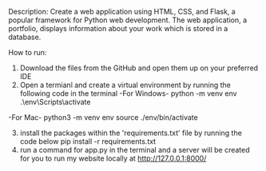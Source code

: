 Description:
Create a web application using HTML, CSS, and Flask, a popular framework for Python web development. The web application, a portfolio, displays information about your work which is stored in a database.

How to run:
1) Download the files from the GitHub and open them up on your preferred IDE
2) Open a termianl and create a virtual environment by running the following code in the terminal
  -For Windows-
  python -m venv env
  .\env\Scripts\activate
  
  -For Mac-
  python3 -m venv env
  source ./env/bin/activate
  
3) install the packages within the 'requirements.txt' file by running the code below
  pip install -r requirements.txt
4) run a command for app.py in the terminal and a server will be created for you to run my website locally at http://127.0.0.1:8000/
